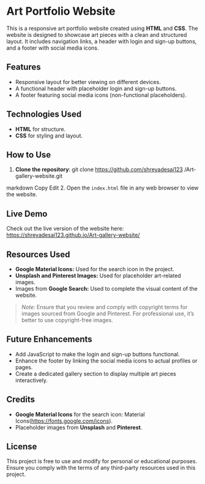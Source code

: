 # Art Portfolio Website

This is a responsive art portfolio website created using **HTML** and **CSS**. The website is designed to showcase art pieces with a clean and structured layout. It includes navigation links, a header with login and sign-up buttons, and a footer with social media icons.

## Features
- Responsive layout for better viewing on different devices.
- A functional header with placeholder login and sign-up buttons.
- A footer featuring social media icons (non-functional placeholders).

## Technologies Used
- **HTML** for structure.
- **CSS** for styling and layout.

## How to Use
1. **Clone the repository**:
git clone https://github.com/shreyadesai123
/Art-gallery-website.git

markdown
Copy
Edit
2. Open the `index.html` file in any web browser to view the website.

## Live Demo
Check out the live version of the website here:  
https://shreyadesai123.github.io/Art-gallery-website/

## Resources Used
- **Google Material Icons:** Used for the search icon in the project.  
- **Unsplash and Pinterest Images:** Used for placeholder art-related images.  
- Images from **Google Search:** Used to complete the visual content of the website.  
> *Note:* Ensure that you review and comply with copyright terms for images sourced from Google and Pinterest. For professional use, it’s better to use copyright-free images.

## Future Enhancements
- Add JavaScript to make the login and sign-up buttons functional.
- Enhance the footer by linking the social media icons to actual profiles or pages.
- Create a dedicated gallery section to display multiple art pieces interactively.

## Credits
- **Google Material Icons** for the search icon: Material Icons(https://fonts.google.com/icons).  
- Placeholder images from **Unsplash** and **Pinterest**.

## License
This project is free to use and modify for personal or educational purposes. Ensure you comply with the terms of any third-party resources used in this project.

